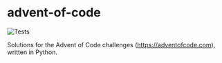 # advent-of-code

![Tests](https://github.com/jcockbain/advent-of-code/workflows/Python%20application/badge.svg)

Solutions for the Advent of Code challenges (<https://adventofcode.com>), written in Python.
